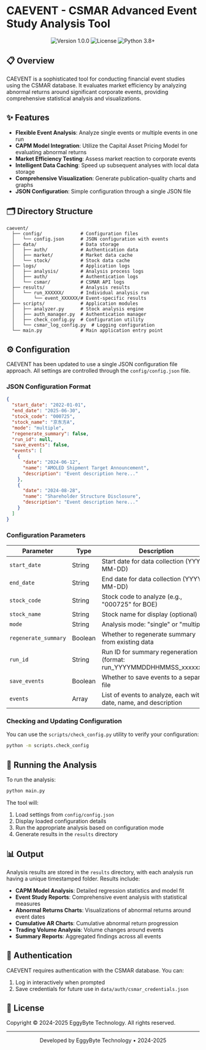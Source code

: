 # CAEVENT - CSMAR Advanced Event Study Analysis Tool

<div align="center">
  <img src="https://img.shields.io/badge/version-1.0.0-blue.svg" alt="Version 1.0.0">
  <img src="https://img.shields.io/badge/license-Proprietary-red.svg" alt="License">
  <img src="https://img.shields.io/badge/python-3.8+-yellow.svg" alt="Python 3.8+">
</div>

## 📋 Overview

CAEVENT is a sophisticated tool for conducting financial event studies using the CSMAR database. It evaluates market efficiency by analyzing abnormal returns around significant corporate events, providing comprehensive statistical analysis and visualizations.

## ✨ Features

- **Flexible Event Analysis**: Analyze single events or multiple events in one run
- **CAPM Model Integration**: Utilize the Capital Asset Pricing Model for evaluating abnormal returns
- **Market Efficiency Testing**: Assess market reaction to corporate events
- **Intelligent Data Caching**: Speed up subsequent analyses with local data storage
- **Comprehensive Visualization**: Generate publication-quality charts and graphs
- **JSON Configuration**: Simple configuration through a single JSON file

## 🗂️ Directory Structure

```
caevent/
  ├── config/              # Configuration files
  │   └── config.json      # JSON configuration with events
  ├── data/                # Data storage
  │   ├── auth/            # Authentication data
  │   ├── market/          # Market data cache
  │   └── stock/           # Stock data cache
  ├── logs/                # Application logs
  │   ├── analysis/        # Analysis process logs
  │   ├── auth/            # Authentication logs
  │   └── csmar/           # CSMAR API logs
  ├── results/             # Analysis results
  │   └── run_XXXXXX/      # Individual analysis run 
  │       └── event_XXXXXX/# Event-specific results
  ├── scripts/             # Application modules
  │   ├── analyzer.py      # Stock analysis engine
  │   ├── auth_manager.py  # Authentication manager
  │   ├── check_config.py  # Configuration utility
  │   └── csmar_log_config.py  # Logging configuration
  └── main.py              # Main application entry point
```

## ⚙️ Configuration

CAEVENT has been updated to use a single JSON configuration file approach. All settings are controlled through the `config/config.json` file.

### JSON Configuration Format

```json
{
  "start_date": "2022-01-01",
  "end_date": "2025-06-30",
  "stock_code": "000725",
  "stock_name": "京东方A",
  "mode": "multiple",
  "regenerate_summary": false,
  "run_id": null,
  "save_events": false,
  "events": [
    {
      "date": "2024-06-12",
      "name": "AMOLED Shipment Target Announcement",
      "description": "Event description here..."
    },
    {
      "date": "2024-08-28",
      "name": "Shareholder Structure Disclosure",
      "description": "Event description here..."
    }
  ]
}
```

### Configuration Parameters

| Parameter | Type | Description |
|-----------|------|-------------|
| `start_date` | String | Start date for data collection (YYYY-MM-DD) |
| `end_date` | String | End date for data collection (YYYY-MM-DD) |
| `stock_code` | String | Stock code to analyze (e.g., "000725" for BOE) |
| `stock_name` | String | Stock name for display (optional) |
| `mode` | String | Analysis mode: "single" or "multiple" |
| `regenerate_summary` | Boolean | Whether to regenerate summary from existing data |
| `run_id` | String | Run ID for summary regeneration (format: run_YYYYMMDDHHMMSS_xxxxxxxx) |
| `save_events` | Boolean | Whether to save events to a separate file |
| `events` | Array | List of events to analyze, each with date, name, and description |

### Checking and Updating Configuration

You can use the `scripts/check_config.py` utility to verify your configuration:

```bash
python -m scripts.check_config
```

## 🚀 Running the Analysis

To run the analysis:

```bash
python main.py
```

The tool will:
1. Load settings from `config/config.json`
2. Display loaded configuration details
3. Run the appropriate analysis based on configuration mode
4. Generate results in the `results` directory

## 📊 Output

Analysis results are stored in the `results` directory, with each analysis run having a unique timestamped folder. Results include:

- **CAPM Model Analysis**: Detailed regression statistics and model fit
- **Event Study Reports**: Comprehensive event analysis with statistical measures
- **Abnormal Returns Charts**: Visualizations of abnormal returns around event dates
- **Cumulative AR Charts**: Cumulative abnormal return progression
- **Trading Volume Analysis**: Volume changes around events
- **Summary Reports**: Aggregated findings across all events

## 🔐 Authentication

CAEVENT requires authentication with the CSMAR database. You can:

1. Log in interactively when prompted
2. Save credentials for future use in `data/auth/csmar_credentials.json`

## 📜 License

Copyright © 2024-2025 EggyByte Technology. All rights reserved.

---

<div align="center">
  <p>Developed by EggyByte Technology • 2024-2025</p>
</div>
